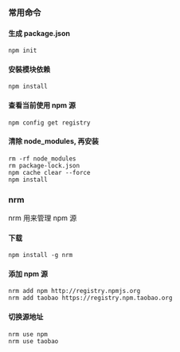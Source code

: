 ### 常用命令

#### 生成 package.json

```
npm init
```

#### 安裝模块依赖

```
npm install
```

#### 查看当前使用 npm 源

```
npm config get registry
```

#### 清除 node_modules, 再安装

```
rm -rf node_modules
rm package-lock.json
npm cache clear --force
npm install
```

### nrm

nrm 用来管理 npm 源

#### 下载

```
npm install -g nrm
```

#### 添加 npm 源

```
nrm add npm http://registry.npmjs.org
nrm add taobao https://registry.npm.taobao.org
```

#### 切换源地址

```
nrm use npm
nrm use taobao
```

